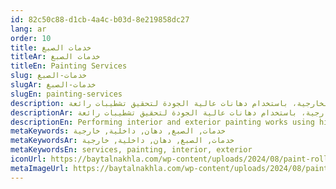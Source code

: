```yaml
---
id: 82c50c88-d1cb-4a4c-b03d-8e219858dc27
lang: ar
order: 10
title: خدمات الصبغ
titleAr: خدمات الصبغ
titleEn: Painting Services
slug: خدمات-الصبغ
slugAr: خدمات-الصبغ
slugEn: painting-services
description: تنفيذ أعمال الدهان الداخلية والخارجية، باستخدام دهانات عالية الجودة لتحقيق تشطيبات رائعة.
descriptionAr: تنفيذ أعمال الدهان الداخلية والخارجية، باستخدام دهانات عالية الجودة لتحقيق تشطيبات رائعة.
descriptionEn: Performing interior and exterior painting works using high-quality paints to achieve great finishes.
metaKeywords: خدمات, الصبغ, دهان, داخلية, خارجية
metaKeywordsAr: خدمات, الصبغ, دهان, داخلية, خارجية
metaKeywordsEn: services, painting, interior, exterior
iconUrl: https://baytalnakhla.com/wp-content/uploads/2024/08/paint-roller.png
metaImageUrl: https://baytalnakhla.com/wp-content/uploads/2024/08/paint-roller.png
---
```

